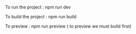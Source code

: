 To run the project :
npm run dev

To build the project :
npm run build

To preview :
npm run preview  ( to preview we must build first)
